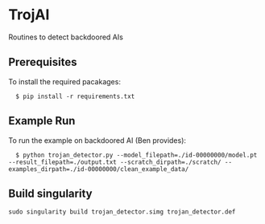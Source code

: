 # TrojAI
Routines to detect backdoored AIs

## Prerequisites

To install the required pacakages:

```
  $ pip install -r requirements.txt
```

## Example Run

To run the example on backdoored AI (Ben provides):
```
  $ python trojan_detector.py --model_filepath=./id-00000000/model.pt --result_filepath=./output.txt --scratch_dirpath=./scratch/ --examples_dirpath=./id-00000000/clean_example_data/
```

## Build singularity

```
sudo singularity build trojan_detector.simg trojan_detector.def
```

